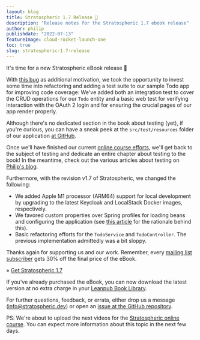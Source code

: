 ```yaml
---
layout: blog
title: Stratospheric 1.7 Release 🥳
description: "Release notes for the Stratospheric 1.7 ebook release"
author: philip
publishdate: "2022-07-13"
featureImage: cloud-rocket-launch-one
toc: true
slug: stratospheric-1.7-release
---
```


It's time for a new Stratospheric eBook release 🥳

With [this bug](https://github.com/stratospheric-dev/stratospheric/issues/117) as additional motivation, we took the opportunity to invest some time into refactoring and adding a test suite to our sample Todo app for improving code coverage: We've added both an integration test to cover the CRUD operations for our `Todo` entity and a basic web test for verifying interaction with the OAuth 2 login and for ensuring the crucial pages of our app render properly.

Although there's no dedicated section in the book about testing (yet), if you're curious, you can have a sneak peek at the `src/test/resources` folder of our application [at GitHub](https://github.com/stratospheric-dev/stratospheric/tree/main/application/src/test).

Once we'll have finished our current [online course efforts](https://stratospheric.dev/online-course/), we'll get back to the subject of testing and dedicate an entire chapter about testing to the book! In the meantime, check out the various articles about testing on [Philip's blog](https://rieckpil.de/all-posts/).

Furthermore, with the revision v1.7 of Stratospheric, we changed the following:

- We added Apple M1 processor (ARM64) support for local development by upgrading to the latest Keycloak and LocalStack Docker images, respectively.
- We favored custom properties over Spring profiles for loading beans and configuring the application (see [this article](https://reflectoring.io/dont-use-spring-profile-annotation/) for the rationale behind this).
- Basic refactoring efforts for the `TodoService` and `TodoController`. The previous implementation admittedly was a bit sloppy.

Thanks again for supporting us and our work. Remember, every [mailing list subscriber](/#mailing-list) gets 30% off the final price of the eBook.

» [Get Stratospheric 1.7](https://leanpub.com/stratospheric)

If you've already purchased the eBook, you can now download the latest version at no extra charge in your [Leanpub Book Library](https://leanpub.com/user_dashboard/library).

For further questions, feedback, or errata, either drop us a message (info@stratospheric.dev) or open an [issue at the GitHub repository](https://github.com/stratospheric-dev/stratospheric/issues).

PS: We're about to upload the next videos for the [Stratospheric online course](https://stratospheric.dev/online-course/). You can expect more information about this topic in the next few days.
